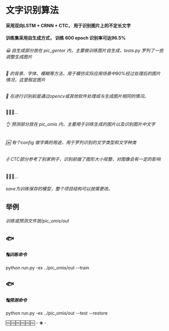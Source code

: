 # 文字识别算法

#### 采用双向LSTM + CRNN + CTC， 用于识别图片上的不定长文字
#### 训练集采用自生成方式， 训练 600 epoch 识别率可达96.5%

###### 😀 自生成部分放在 pic_gentor 内，主要做训练图片自生成，tests.py 罗列了一些调整生成图片
###### 🔡 的背景、字体、模糊等方法，用于模仿实际应用场景中90%经过处理后的图片情况，这里假定图片
###### 🐍 在进行识别前是通过opencv或其他软件处理成与生成图片相同的情况。

🐎🐎🐎...
###### 👌 预测部分放在 pic_omis 内，主要用于训练生成的图片以及识别图片中文字
###### 🆗 有个config 做字典的用途，用于罗列识别的文字类型和文字种类
###### ✌ CTC部分参考了别家例子，识别前做了图形大小规整，对图像会有一定的影响

🐫🐫🐫...
###### save为训练保存的模型，整个项目结构可以按需更改。

## 举例 
###### 训练或预测文件放/pic_omis/out
## 🐟


##### 🔠训练命令
python run.py -ex ../pic_omis/out --train
## 🐟



##### 🔠预测命令
python run.py -ex ../pic_omis/out --test --restore


🆒🆒🆒🆒🆒🆒  - ❀ -
